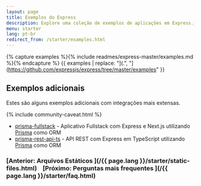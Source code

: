 ```yaml
---
layout: page
title: Exemplos do Express
description: Explore uma coleção de exemplos de aplicações em Express.js cobrindo diversos casos de uso, integrações e configurações avançadas para te ajudar a aprender e construir seus projetos.
menu: starter
lang: pt-br
redirect_from: /starter/examples.html
---
```


{% capture examples %}{% include readmes/express-master/examples.md %}{% endcapture %}
{{ examples | replace: "](.", "](https://github.com/expressjs/express/tree/master/examples" }}

## Exemplos adicionais

Estes são alguns exemplos adicionais com integrações mais extensas.

{% include community-caveat.html %}

- [prisma-fullstack](https://github.com/prisma/prisma-examples/tree/latest/pulse/fullstack-simple-chat) - Aplicativo Fullstack com Express e Next.js utilizando [Prisma](https://www.npmjs.com/package/prisma) como ORM
- [prisma-rest-api-ts](https://github.com/prisma/prisma-examples/tree/latest/orm/express) - API REST com Express em TypeScript utilizando [Prisma](https://www.npmjs.com/package/prisma) como ORM

### [Anterior: Arquivos Estáticos ](/{{ page.lang }}/starter/static-files.html)&nbsp;&nbsp;&nbsp;&nbsp;[Próximo: Perguntas mais frequentes ](/{{ page.lang }}/starter/faq.html)
